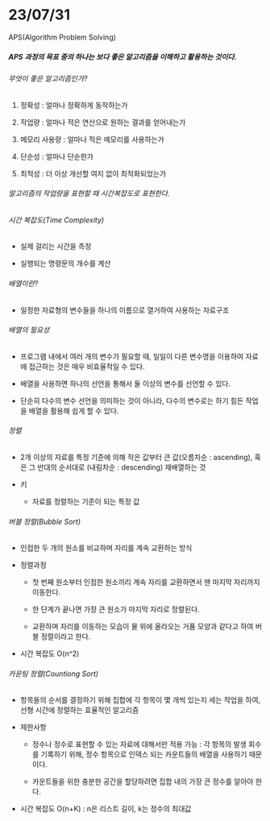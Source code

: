 # 23/07/31

APS(Algorithm Problem Solving)

##### APS 과정의 목표 중의 하나는 보다 좋은 알고리즘을 이해하고 활용하는 것이다.

###### 무엇이 좋은 알고리즘인가?

1. 정확성 :  얼마나 정확하게 동작하는가

2. 작업량 : 얼마나 적은 연산으로 원하는 결과를 얻어내는가

3. 메모리 사용량 : 얼마나 적은 메모리를 사용하는가

4. 단순성 : 얼마나 단순한가

5. 최적성 : 더 이상 개선할 여지 없이 최적화되었는가

###### 알고리즘의 작업량을 표현할 때 시간복잡도로 표현한다.

###### 시간 복잡도(Time Complexity)

- 실제 걸리는 시간을 측정

- 실행되는 명령문의 개수를 계산

###### 배열이란?

- 일정한 자료형의 변수들을 하나의 이름으로 열거하여 사용하는 자료구조

###### 배열의 필요성

- 프로그램 내에서 여러 개의 변수가 필요할 때, 일일이 다른 변수명을 이용하여 자료에 접근하는 것은 매우 비효율적일 수 있다.

- 배열을 사용하면 하나의 선언을 통해서 둘 이상의 변수를 선언할 수 있다.

- 단순히 다수의 변수 선언을 의미하는 것이 아니라, 다수의 변수로는 하기 힘든 작업을 배열을 활용해 쉽게 할 수 있다.

###### 정렬

- 2개 이상의 자료를 특정 기준에 의해 작은 값부터 큰 값(오름차순 :  ascending), 혹은 그 반대의 순서대로 (내림차순 : descending)  재배열하는 것

- 키
  
  - 자료를 정렬하는 기준이 되는 특정 값

###### 버블 정렬(Bubble Sort)

- 인접한 두 개의 원소를 비교하며 자리를 계속 교환하는 방식

- 정렬과정
  
  - 첫 번째 원소부터 인접한 원소끼리 계속 자리를 교환하면서 맨 마지막 자리까지 이동한다.
  
  - 한 단계가 끝나면 가장 큰 원소가 마지막 자리로 정렬된다.
  
  - 교환하며 자리를 이동하는 모습이 물 위에 올라오는 거품 모양과 같다고 하여 버블 정렬이라고 한다.

- 시간 복잡도 O(n^2)

###### 카운팅 정렬(Countiong Sort)

- 항목들의 순서를 결정하기 위해 집합에 각 항목이 몇 개씩 있는지 세는 작업을 하여, 선형 시간에 정렬하는 효율적인 알고리즘

- 제한사항
  
  - 정수나 정수로 표현할 수 있는 자료에 대해서만 적용 가능 : 각 항목의 발생 회수를 기록하기 위해, 정수 항목으로 인덱스 되는 카운트들의 배열을 사용하기 때문이다.
  
  - 카운트들을 위한 충분한 공간을 할당하려면 집합 내의 가장 큰 정수를 알아야 한다.

- 시간 복잡도 O(n+K) : n은 리스트 길이, k는 정수의 최대값

